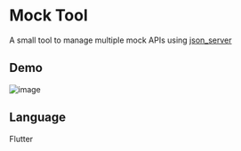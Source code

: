 # Mock Tool

A small tool to manage multiple mock APIs using [json_server](https://github.com/typicode/json-server)

## Demo

![image](https://user-images.githubusercontent.com/90912187/185653214-adc070e4-2889-4745-a5c3-61fd31850463.png)

## Language
Flutter
